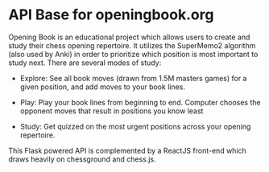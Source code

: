 # API Base for openingbook.org
<p>
  Opening Book is an educational project which allows users to create and study their chess opening repertoire.
  It utilizes the SuperMemo2 algorithm (also used by Anki) in order to prioritize which position is most important to study next.
  There are several modes of study:
</p>
<ul>
  <li>
    <p>Explore: See all book moves (drawn from 1.5M masters games) for a given position, and add moves to your book lines.</p>
  </li>
  <li>
    <p>Play: Play your book lines from beginning to end. Computer chooses the opponent moves that result in positions you know least</p>
  </li>
  <li>
    <p>Study: Get quizzed on the most urgent positions across your opening repertoire.</p>
  </li>
  </ul>
  <p>This Flask powered API is complemented by a ReactJS front-end which draws heavily on chessground and chess.js.</p>
